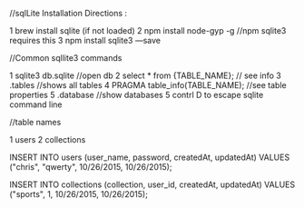 //sqlLite Installation Directions :

1 brew install sqlite (if not loaded)
2 npm install node-gyp -g //npm sqlite3 requires this
3 npm install sqlite3 —save


//Common sqllite3 commands

1 sqlite3 db.sqlite //open db
2 select * from {TABLE_NAME}; // see info
3 .tables //shows all tables
4 PRAGMA table_info(TABLE_NAME); //see table properties
5 .database //show databases
5 contrl D to escape sqlite command line

//table names

1 users
2 collections

INSERT INTO users (user_name, password, createdAt, updatedAt) VALUES ("chris", "qwerty", 10/26/2015, 10/26/2015);

INSERT INTO collections (collection, user_id, createdAt, updatedAt) VALUES ("sports", 1, 10/26/2015, 10/26/2015);